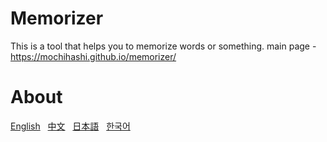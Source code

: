 # Memorizer

This is a tool that helps you to memorize words or something.
main page - https://mochihashi.github.io/memorizer/

# About

<a target="_blank" href="https://mochihashi.github.io/memorizer/docs/en/">English</a>
&nbsp; <a target="_blank" href="https://mochihashi.github.io/memorizer/docs/cn/">中文</a>
&nbsp; <a target="_blank" href="https://mochihashi.github.io/memorizer/docs/jp/">日本語</a>
&nbsp; <a target="_blank" href="https://mochihashi.github.io/memorizer/docs/kr/">한국어</a>
